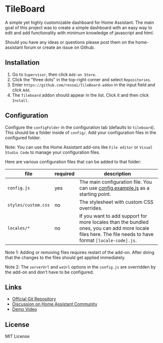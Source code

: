 # TileBoard

A simple yet highly customizable dashboard for Home Assistant. The main goal of this project was to create a simple dashboard with an easy way to edit and add functionality with minimum knowledge of javascript and html.

Should you have any ideas or questions please post them on the home-assistant forum or create an issue on Github.

## Installation

1. Go to `Supervisor`, then click `Add-on Store`.
2. Click the "three dots" in the top-right corner and select `Repositories`.
3. Enter `https://github.com/resoai/TileBoard-addon` in the input field and click `Add`.
4. The `Tileboard` addon should appear in the list. Click it and then click `Install`.

## Configuration

Configure the `configFolder` in the configuration tab (defaults to `tileboard`). This should be a folder inside of `config/`. Add your configuration files in the configured folder.

Note: You can use the Home Assistant add-ons like `File editor` or `Visual Studio Code` to manage your configuration files.

Here are various configuration files that can be added to that folder:

| file | required | description |
| ----- | ------- | ----------- |
| `config.js` | yes | The main configuration file. You can use [config.example.js](https://github.com/resoai/TileBoard/blob/master/config.example.js) as a starting point. |
| `styles/custom.css` | no | The stylesheet with custom CSS overrides. |
| `locales/*` | no | If you want to add support for more locales than the bundled ones, you can add more locale files here. The file needs to have format `[locale-code].js`. |

Note 1: Adding or removing files requires restart of the add-on. After doing that the changes to the files should get applied immediately.

Note 2: The `serverUrl` and `wsUrl` options in the `config.js` are overridden by the add-on and don't have to be configured.

## Links

* [Official Git Repository](https://github.com/resoai/TileBoard)
* [Discussion on Home Assistant Community](https://community.home-assistant.io/t/new-dashboard-for-ha/57173)
* [Demo Video](https://youtu.be/L8JwzWNAPr8)

## License

MIT License

